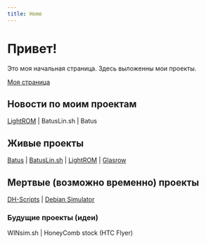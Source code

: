 ```yaml
---
title: Home
---
```


# Привет!
Это моя начальная страница. Здесь выложенны мои проекты.

[Моя страница](https://github.com/Russanandres)
## Новости по моим проектам
[LightROM](https://russanandres.github.io/rsar/LROMnews.md) | BatusLin.sh | Batus

## Живые проекты
[Batus](https://github.com/Russanandres/batus) | [BatusLin.sh](https://github.com/Russanandres/batus-linux) | [LightROM](https://github.com/Russanandres/LightROM) | [Glasrow](https://github.com/Russanandres/glasrow)
## Мертвые (возможно временно) проекты
[DH-Scripts](https://github.com/Russanandres/DuckHunter-scripts) | [Debian Simulator](https://github.com/Russanandres/Debian-simulator)

### Будущие проекты (идеи)
WINsim.sh | HoneyComb stock (HTC Flyer)
